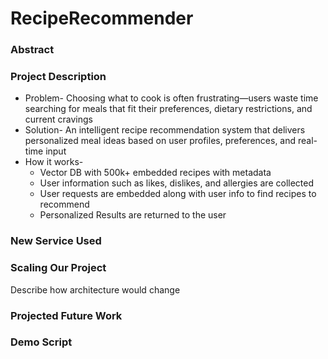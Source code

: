 # RecipeRecommender

### Abstract

### Project Description
- Problem- Choosing what to cook is often frustrating—users waste time searching for meals that fit their preferences, dietary restrictions, and current cravings
- Solution- An intelligent recipe recommendation system that delivers personalized meal ideas based on user profiles, preferences, and real-time input
- How it works-
  - Vector DB with 500k+ embedded recipes with metadata
  - User information such as likes, dislikes, and allergies are collected
  - User requests are embedded along with user info to find recipes to recommend
  - Personalized Results are returned to the user


### New Service Used

### Scaling Our Project
Describe how architecture would change

### Projected Future Work

### Demo Script
